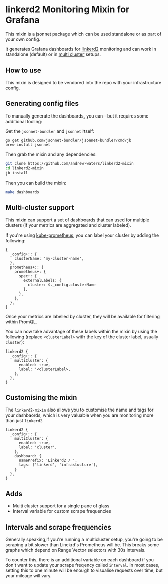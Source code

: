 # linkerd2 Monitoring Mixin for Grafana

This mixin is a jsonnet package which can be used standalone or as part of your own config.

It generates Grafana dashboards for [linkerd2](https://github.com/linkerd/linkerd2) monitoring and can work in standalone (default) or in [multi cluster](#multi-cluster-support) setups.

## How to use

This mixin is designed to be vendored into the repo with your infrastructure config.

## Generating config files

To manually generate the dashboards, you can - but it requires some additional tooling:

Get the `jsonnet-bundler` and `jsonnet` itself:

```bash
go get github.com/jsonnet-bundler/jsonnet-bundler/cmd/jb
brew install jsonnet
```

Then grab the mixin and any dependencies:

```bash
git clone https://github.com/andrew-waters/linkerd2-mixin
cd linkerd2-mixin
jb install
```

Then you can build the mixin:

```bash
make dashboards
```

## Multi-cluster support

This mixin can support a set of dashboards that can used for multiple clusters (if your metrics are aggregated and cluster labeled).

If you're using [kube-prometheus](https://github.com/coreos/kube-prometheus/), you can label your cluster by adding the following:

```jsonnet
{
  _config+:: {
    clusterName: 'my-cluster-name',
  },
  prometheus+:: {
    prometheus+: {
      spec+: {
        externalLabels: {
          cluster: $._config.clusterName
        },
      },
    },
  },
}
```

Once your metrics are labelled by cluster, they will be available for filtering within PromQL.

You can now take advantage of these labels within the mixin by using the following (replace `<clusterLabel>` with the key of the cluster label, usually `cluster`):

```jsonnet
linkerd2 {
  _config+:: {
    multiCluster: {
      enabled: true,
      label: '<clusterLabel>,
    },
  },
}
```

## Customising the mixin

The `linkerd2-mixin` also allows you to customise the name and tags for your dashbaords, which is very valuable when you are monitoring more than just `linkerd2`.

```jsonnet
linkerd2 {
  _config+:: {
    multiCluster: {
      enabled: true,
      label: 'cluster',
    },
    dashboard: {
      namePrefix: 'Linkerd2 / ',
      tags: ['linkerd', 'infrastucture'],
    }
  },
}
```

## Adds

 - Multi cluster support for a single pane of glass
 - Interval variable for custom scrape frequencies


## Intervals and scrape frequencies

Generally speaking,if you're running a multicluster setup, you're going to be scraping a bit slower than Linekrd's Prometheus will be. This breaks some graphs which depend on Range Vector selectors with 30s intervals.

To counter this, there is an additional variable on each dashboard if you don't want to update your scrape freqency called `interval`. In most cases, setting this to one minute will be enough to visualise requests over time, but your mileage will vary.
